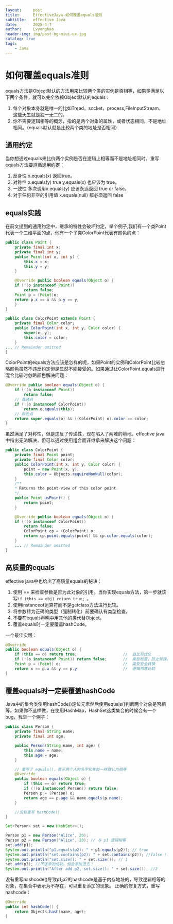 ```yaml
---
layout:     post
title:      EffectiveJava-如何覆盖equals准则
subtitle:   effective Java
date:       2025-4-7
author:     Lvyonghao
header-img: img/post-bg-miui-ux.jpg
catalog: true
tags:
    - Java
---
```

# 如何覆盖equals准则
equals方法是Object默认的方法用来比较两个类的实例是否相等，如果类满足以下两个条件，就可以完全依赖Object默认的equals：
1. 每个对象本身就是唯一的比如Tread，socket，process,FileInputStream，这些天生就是独一无二的。
2. 你不需要逻辑相等的概念，指的是两个对象的属性，或者状态相同，不是地址相同。（equals默认就是比较两个类的地址是否相同）

## 通用约定
当你想通过equals来比价两个实例是否在逻辑上相等而不是地址相同时，重写equals方法要遵循通用约定：
1. 反身性 x.equals(x) 返回true。
2. 对称性 x.equals(y) true y.equals(x) 也应该为 true。
3. 一致性 多次调用x.equals(y) 应该永远返回 true or false。
4. 对于任何非空的引用值 x.equals(null) 都必须返回 false

## equals实践
在前文提到的通用约定中，继承的特性会破坏约定，举个例子,我们有一个类Point代表一个二维平面的点，他有一个子类ColorPoint代表有颜色的点：
```java
public class Point {
    private final int x;
    private final int y;
    public Point(int x, int y) {
        this.x = x;
        this.y = y;
    }

    @Override public boolean equals(Object o) {
    if (!(o instanceof Point))
        return false;   
    Point p = (Point)o;
    return p.x == x && p.y == y;
    }
}

public class ColorPoint extends Point {
    private final Color color;
    public ColorPoint(int x, int y, Color color) {
        super(x, y);
        this.color = color;
    }
... // Remainder omitted
}
```
ColorPoint的equals方法应该是怎样的呢，如果Point的实例和ColorPoint比较忽略颜色虽然不违反约定但是显然不能接受的。如果通过让ColorPoint.equals进行混合比较时忽略颜色解决问题：

```java
@Override public boolean equals(Object o) {
    if (!(o instanceof Point))
        return false;
    // 普通点
    if (!(o instanceof ColorPoint))
        return o.equals(this);
    // 颜色点
    return super.equals(o) && ((ColorPoint) o).color == color;
}
```

虽然满足了对称性，但是违反了传递性，现在陷入了两难的境地。effective java中指出无法解决，但可以通过使用组合而非继承来解决这个问题：
```java
public class ColorPoint {
    private final Point point;
    private final Color color;
    public ColorPoint(int x, int y, Color color) {
        point = new Point(x, y);
        this.color = Objects.requireNonNull(color);
    }
    /**
    * Returns the point-view of this color point.
    */
    public Point asPoint() {
        return point;
    }

    @Override public boolean equals(Object o) {
    if (!(o instanceof ColorPoint))
        return false;
        ColorPoint cp = (ColorPoint) o;
        return cp.point.equals(point) && cp.color.equals(color);
    }
    ... // Remainder omitted
}
```
## 高质量的equals
effective java中也给出了高质量equals的秘诀：
1. 使用 == 来检查参数是否为此对象的引用。当你实现equals方法，第一步就该写`if (this == obj) return true;
`。
2. 使用instanceof运算符而不是getclass方法进行比较。
3. 将参数转为正确的类型（强制转化）前要确认有类型检查。
4. 不要在equals声明中用其他的类代替Object。
5. 覆盖equals时一定要覆盖hashCode。

一个最佳实践：
```java
@Override
public boolean equals(Object o) {
    if (this == o) return true;                    //  自比较优化
    if (!(o instanceof Point)) return false;       //  类型检查，防止转换出错
    Point p = (Point) o;                           //  类型安全转换
    return x == p.x && y == p.y;                   //  逻辑相等比较
}

```

## 覆盖equals时一定要覆盖hashCode
Java中的集合类使用hashCode()定位元素然后使用equals()判断两个对象是否相等。如果你不这样做，在使用HashMap，HashSet这类集合的时候会有一个bug，我举一个例子：
```java
public class Person {
    private final String name;
    private final int age;

    public Person(String name, int age) {
        this.name = name;
        this.age = age;
    }

    // 重写了 equals()，表示两个人的名字和年龄一样就认为相等
    @Override
    public boolean equals(Object o) {
        if (this == o) return true;
        if (!(o instanceof Person)) return false;
        Person p = (Person) o;
        return age == p.age && name.equals(p.name);
    }

    //没有重写 hashCode()
}

Set<Person> set = new HashSet<>();

Person p1 = new Person("Alice", 20);
Person p2 = new Person("Alice", 20); // 与 p1 逻辑相等
set.add(p1);
System.out.println("p1.equals(p2): " + p1.equals(p2)); // true
System.out.println("set.contains(p2): " + set.contains(p2)); //false !!
System.out.println("set.size(): " + set.size()); // 1
set.add(p2); //不该添加成功，但会添加进去！
System.out.println("After add p2, set.size(): " + set.size()); //2
```
没有重写hashcode()导致p1,p2的hashcode是基于内存地址的，导致逻辑相等的对象，在集合中表示为不存在，可以重复添加的现象。
正确的修复方式，重写hashcode：
```java
@Override
public int hashCode() {
    return Objects.hash(name, age);
}
```